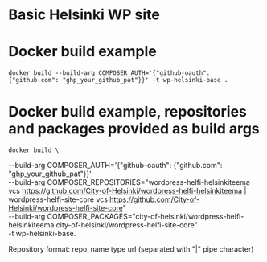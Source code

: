 # Basic Helsinki WP site


# Docker build example
    docker build --build-arg COMPOSER_AUTH='{"github-oauth": {"github.com": "ghp_your_github_pat"}}' -t wp-helsinki-base .

# Docker build example, repositories and packages provided as build args
    docker build \
--build-arg COMPOSER_AUTH='{"github-oauth": {"github.com": "ghp_your_github_pat"}}' \
--build-arg COMPOSER_REPOSITORIES="wordpress-helfi-helsinkiteema vcs https://github.com/City-of-Helsinki/wordpress-helfi-helsinkiteema | wordpress-helfi-site-core vcs https://github.com/City-of-Helsinki/wordpress-helfi-site-core" \
--build-arg COMPOSER_PACKAGES="city-of-helsinki/wordpress-helfi-helsinkiteema city-of-helsinki/wordpress-helfi-site-core" \
-t wp-helsinki-base.

Repository format: repo_name type url (separated with "|" pipe character)